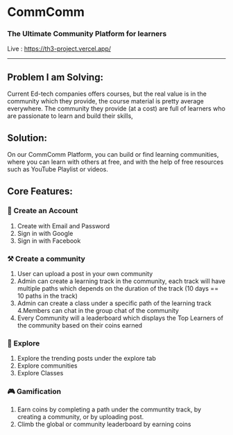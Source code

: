 # CommComm
### The Ultimate Community Platform for learners

Live : https://th3-project.vercel.app/

------------

##  Problem I am Solving: 
Current Ed-tech companies offers courses, but the real value is in the community which they provide, the course material is pretty average everywhere. The community they provide (at a cost) are full of learners who are passionate to learn and build their skills,


## Solution: 
On our CommComm Platform, you can build or find learning communities, where you can learn with others at free, and with the help of free resources such as YouTube Playlist or videos.

## Core Features:

### 👤 Create an Account
1. Create with Email and Password
2. Sign in with Google
3. Sign in with Facebook

### ⚒️ Create a community
1. User can upload a post in your own community
2. Admin can create a learning track in the community, each track will have multiple paths which depends on the duration of the track (10 days == 10 paths in the track)
3. Admin can create a class under a specific path of the learning track
4.Members can chat in the group chat of the community
5. Every Community will a leaderboard which displays the Top Learners of the community based on their coins earned

### 🧭 Explore
1. Explore the trending posts under the explore tab
2. Explore communities
3. Explore Classes

### 🎮 Gamification
1. Earn coins by completing a path under the communtity track, by creating a community, or by uploading post.
1. Climb the global or community leaderboard by earning coins

